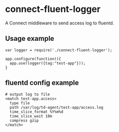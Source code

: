 connect-fluent-logger
====

A Connect middleware to send access log to fluentd.

Usage example
----
    var logger = require('./connect-fluent-logger');
  
    app.configure(function(){
      app.use(logger({tag:"test-app"}));
    }
  

fluentd config example
----
    # output log to file
    <match test-app.access>
      type file
      path /var/log/td-agent/test-app/access.log
      time_slice_format %Y%m%d
      time_slice_wait 10m
      compress gzip
    </match>
